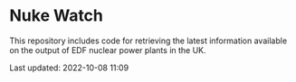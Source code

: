 # Nuke Watch

This repository includes code for retrieving the latest information available on the output of EDF nuclear power plants in the UK.

Last updated: 2022-10-08 11:09